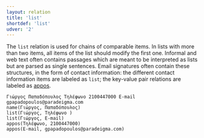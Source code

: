 ```yaml
---
layout: relation
title: 'list'
shortdef: 'list'
udver: '2'
---
```


The `list` relation is used for chains of comparable items. In lists with more than two items, all items of the list should modify the first one. Informal and web text often contains passages which are meant to be interpreted as lists but are parsed as single sentences. Email signatures often contain these structures, in the form of contact information: the different contact information items are labeled as `list`; the key-value pair relations are labeled as [appos]().

~~~ sdparse
Γιώργος Παπαδόπουλος Τηλέφωνο 2100447000 E-mail gpapadopoulos@paradeigma.com
name(Γιώργος, Παπαδόπουλος)
list(Γιώργος, Τηλέφωνο )
list(Γιώργος, E-mail)
appos(Τηλέφωνο, 2100447000)
appos(E-mail, gpapadopoulos@paradeigma.com)
~~~
<!-- Interlanguage links updated Ne 5. května 2024, 18:21:18 CEST -->
